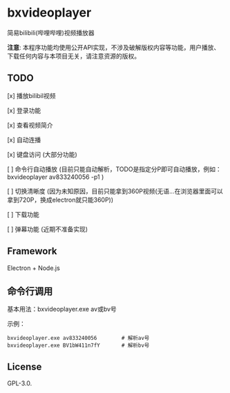 # bxvideoplayer

简易bilibili(哔哩哔哩)视频播放器

**注意**: 本程序功能均使用公开API实现，不涉及破解版权内容等功能，用户播放、下载任何内容与本项目无关，请注意资源的版权。

## TODO

[x] 播放bilibil视频

[x] 登录功能

[x] 查看视频简介

[x] 自动连播

[x] 键盘访问 (大部分功能)

[ ] 命令行自动播放 (目前只能自动解析，TODO是指定分P即可自动播放，例如：bxvideoplayer av833240056 -p1 )

[ ] 切换清晰度 (因为未知原因，目前只能拿到360P视频(无语...在浏览器里面可以拿到720P，换成electron就只能360P))

[ ] 下载功能

[ ] 弹幕功能 (近期不准备实现)

## Framework
Electron + Node.js

## 命令行调用
基本用法：bxvideoplayer.exe av或bv号

示例：
```
bxvideoplayer.exe av833240056        # 解析av号
bxvideoplayer.exe BV1bW411n7fY       # 解析bv号
```

## License
GPL-3.0.
 



